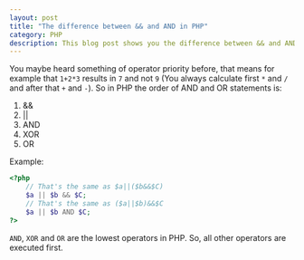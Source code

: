 ```yaml
---
layout: post
title: "The difference between && and AND in PHP" 
category: PHP
description: This blog post shows you the difference between && and AND in PHP
---
```


You maybe heard something of operator priority before, that means for example that `1+2*3` results in `7` and not `9` (You always calculate first `*` and `/` and after that `+` and `-`).
So in PHP the order of AND and OR statements is:

1.	&&
2.	||
3.	AND
4.	XOR
5.	OR


Example:
```php
<?php
    // That's the same as $a||($b&&$C)
    $a || $b && $C;
    // That's the same as ($a||$b)&&$C
    $a || $b AND $C;
?>
```

`AND`, `XOR` and `OR` are the lowest operators in PHP. So, all other operators are executed first.
